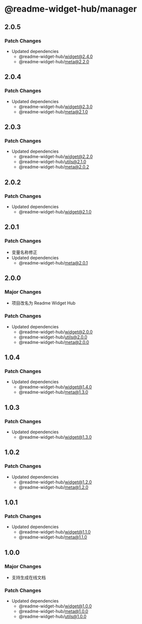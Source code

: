 # @readme-widget-hub/manager

## 2.0.5

### Patch Changes

- Updated dependencies
  - @readme-widget-hub/widget@2.4.0
  - @readme-widget-hub/meta@2.2.0

## 2.0.4

### Patch Changes

- Updated dependencies
  - @readme-widget-hub/widget@2.3.0
  - @readme-widget-hub/meta@2.1.0

## 2.0.3

### Patch Changes

- Updated dependencies
  - @readme-widget-hub/widget@2.2.0
  - @readme-widget-hub/utils@2.1.0
  - @readme-widget-hub/meta@2.0.2

## 2.0.2

### Patch Changes

- Updated dependencies
  - @readme-widget-hub/widget@2.1.0

## 2.0.1

### Patch Changes

- 变量名称修正
- Updated dependencies
  - @readme-widget-hub/meta@2.0.1

## 2.0.0

### Major Changes

- 项目改名为 Readme Widget Hub

### Patch Changes

- Updated dependencies
  - @readme-widget-hub/widget@2.0.0
  - @readme-widget-hub/utils@2.0.0
  - @readme-widget-hub/meta@2.0.0

## 1.0.4

### Patch Changes

- Updated dependencies
  - @readme-widget-hub/widget@1.4.0
  - @readme-widget-hub/meta@1.3.0

## 1.0.3

### Patch Changes

- Updated dependencies
  - @readme-widget-hub/widget@1.3.0

## 1.0.2

### Patch Changes

- Updated dependencies
  - @readme-widget-hub/widget@1.2.0
  - @readme-widget-hub/meta@1.2.0

## 1.0.1

### Patch Changes

- Updated dependencies
  - @readme-widget-hub/widget@1.1.0
  - @readme-widget-hub/meta@1.1.0

## 1.0.0

### Major Changes

- 支持生成在线文档

### Patch Changes

- Updated dependencies
  - @readme-widget-hub/widget@1.0.0
  - @readme-widget-hub/meta@1.0.0
  - @readme-widget-hub/utils@1.0.0
